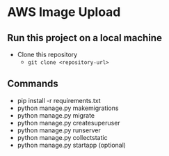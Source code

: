 # AWS Image Upload

## Run this project on a local machine

* Clone this repository
  * `git clone <repository-url>`
  
## Commands
* pip install -r requirements.txt
* python manage.py makemigrations
* python manage.py migrate
* python manage.py createsuperuser
* python manage.py runserver
* python manage.py collectstatic
* python manage.py startapp <appname> (optional)
